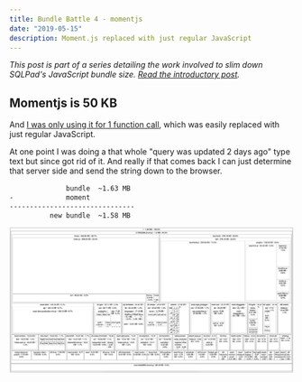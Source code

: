 ```yaml
---
title: Bundle Battle 4 - momentjs
date: "2019-05-15"
description: Moment.js replaced with just regular JavaScript
---
```


_This post is part of a series detailing the work involved to slim down SQLPad's JavaScript bundle size. [Read the introductory post](/posts/20190428-bundle-battle/)._

## Momentjs is 50 KB

And [I was only using it for 1 function call](https://github.com/rickbergfalk/sqlpad/pull/430/files#diff-486a99fac215e1e194438ff89b218c15L16), which was easily replaced with just regular JavaScript.

At one point I was doing a that whole "query was updated 2 days ago" type text but since got rid of it. And really if that comes back I can just determine that server side and send the string down to the browser.

```
              bundle  ~1.63 MB
-             moment
-------------------------------
          new bundle  ~1.58 MB
```

![Bundle minus react-virtualized](./bundle-20190515.png)
